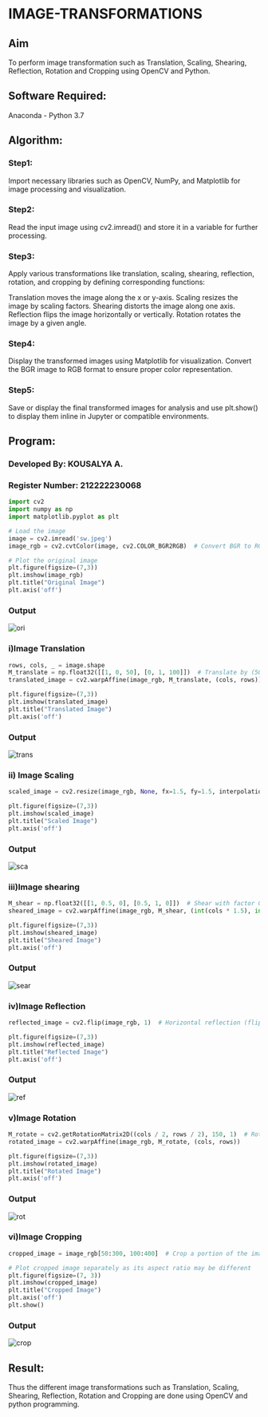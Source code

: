 # IMAGE-TRANSFORMATIONS


## Aim
To perform image transformation such as Translation, Scaling, Shearing, Reflection, Rotation and Cropping using OpenCV and Python.

## Software Required:
Anaconda - Python 3.7

## Algorithm:
### Step1:
Import necessary libraries such as OpenCV, NumPy, and Matplotlib for image processing and visualization.

### Step2:
Read the input image using cv2.imread() and store it in a variable for further processing.

### Step3:
Apply various transformations like translation, scaling, shearing, reflection, rotation, and cropping by defining corresponding functions:

Translation moves the image along the x or y-axis.
Scaling resizes the image by scaling factors.
Shearing distorts the image along one axis.
Reflection flips the image horizontally or vertically.
Rotation rotates the image by a given angle.

### Step4:
Display the transformed images using Matplotlib for visualization. Convert the BGR image to RGB format to ensure proper color representation.

### Step5:
Save or display the final transformed images for analysis and use plt.show() to display them inline in Jupyter or compatible environments.

## Program:
### Developed By: KOUSALYA A.
### Register Number: 212222230068

```python
import cv2
import numpy as np
import matplotlib.pyplot as plt

# Load the image
image = cv2.imread('sw.jpeg')
image_rgb = cv2.cvtColor(image, cv2.COLOR_BGR2RGB)  # Convert BGR to RGB for Matplotlib

# Plot the original image
plt.figure(figsize=(7,3))
plt.imshow(image_rgb)
plt.title("Original Image")
plt.axis('off')
```
### Output
![ori](https://github.com/user-attachments/assets/94255ee8-7922-4626-a976-54065d709d16)

### i)Image Translation
```python
rows, cols, _ = image.shape
M_translate = np.float32([[1, 0, 50], [0, 1, 100]])  # Translate by (50, 100) pixels
translated_image = cv2.warpAffine(image_rgb, M_translate, (cols, rows))

plt.figure(figsize=(7,3))
plt.imshow(translated_image)
plt.title("Translated Image")
plt.axis('off')
```
### Output
![trans](https://github.com/user-attachments/assets/0a52b307-4a44-42fc-b24e-72e7168372ad)

### ii) Image Scaling
```python
scaled_image = cv2.resize(image_rgb, None, fx=1.5, fy=1.5, interpolation=cv2.INTER_LINEAR)  # Scale by 1.5x

plt.figure(figsize=(7,3))
plt.imshow(scaled_image)
plt.title("Scaled Image")
plt.axis('off')
```
### Output
![sca](https://github.com/user-attachments/assets/a7a9ae85-662e-454e-944d-09755a1b4586)

### iii)Image shearing
```python
M_shear = np.float32([[1, 0.5, 0], [0.5, 1, 0]])  # Shear with factor 0.5
sheared_image = cv2.warpAffine(image_rgb, M_shear, (int(cols * 1.5), int(rows * 1.5)))

plt.figure(figsize=(7,3))
plt.imshow(sheared_image)
plt.title("Sheared Image")
plt.axis('off')
```
### Output
![sear](https://github.com/user-attachments/assets/1e1ea5d2-9f2f-4898-8c1d-f2abd769de89)


### iv)Image Reflection
```python
reflected_image = cv2.flip(image_rgb, 1)  # Horizontal reflection (flip along y-axis)

plt.figure(figsize=(7,3))
plt.imshow(reflected_image)
plt.title("Reflected Image")
plt.axis('off')
```
### Output
![ref](https://github.com/user-attachments/assets/83b7b138-c3cd-4ba1-86e1-69f94cbdda49)

### v)Image Rotation
```python
M_rotate = cv2.getRotationMatrix2D((cols / 2, rows / 2), 150, 1)  # Rotate by 150 degrees
rotated_image = cv2.warpAffine(image_rgb, M_rotate, (cols, rows))

plt.figure(figsize=(7,3))
plt.imshow(rotated_image)
plt.title("Rotated Image")
plt.axis('off')
```
### Output
![rot](https://github.com/user-attachments/assets/ee94f7d3-461f-4ae2-b28b-e4bbd30c8840)

### vi)Image Cropping
```python
cropped_image = image_rgb[50:300, 100:400]  # Crop a portion of the image

# Plot cropped image separately as its aspect ratio may be different
plt.figure(figsize=(7, 3))
plt.imshow(cropped_image)
plt.title("Cropped Image")
plt.axis('off')
plt.show()
```
### Output
![crop](https://github.com/user-attachments/assets/4b77c669-3615-43a3-a211-79a4c39b5ee9)

## Result: 
Thus the different image transformations such as Translation, Scaling, Shearing, Reflection, Rotation and Cropping are done using OpenCV and python programming.
